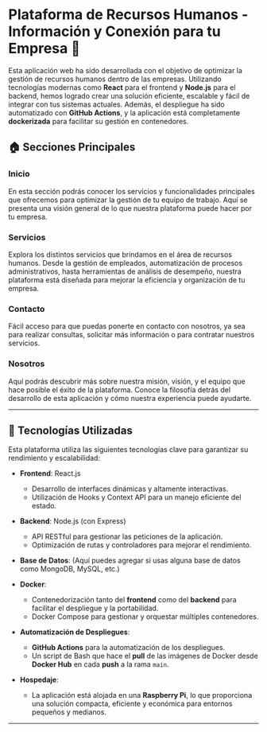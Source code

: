 # Plataforma de Recursos Humanos - Información y Conexión para tu Empresa 💼

Esta aplicación web ha sido desarrollada con el objetivo de optimizar la gestión de recursos humanos dentro de las empresas. Utilizando tecnologías modernas como **React** para el frontend y **Node.js** para el backend, hemos logrado crear una solución eficiente, escalable y fácil de integrar con tus sistemas actuales. Además, el despliegue ha sido automatizado con **GitHub Actions**, y la aplicación está completamente **dockerizada** para facilitar su gestión en contenedores.

## 🏠 Secciones Principales

### **Inicio**
En esta sección podrás conocer los servicios y funcionalidades principales que ofrecemos para optimizar la gestión de tu equipo de trabajo. Aquí se presenta una visión general de lo que nuestra plataforma puede hacer por tu empresa.

### **Servicios**
Explora los distintos servicios que brindamos en el área de recursos humanos. Desde la gestión de empleados, automatización de procesos administrativos, hasta herramientas de análisis de desempeño, nuestra plataforma está diseñada para mejorar la eficiencia y organización de tu empresa.

### **Contacto**
Fácil acceso para que puedas ponerte en contacto con nosotros, ya sea para realizar consultas, solicitar más información o para contratar nuestros servicios.

### **Nosotros**
Aquí podrás descubrir más sobre nuestra misión, visión, y el equipo que hace posible el éxito de la plataforma. Conoce la filosofía detrás del desarrollo de esta aplicación y cómo nuestra experiencia puede ayudarte.

---

## 🔧 Tecnologías Utilizadas

Esta plataforma utiliza las siguientes tecnologías clave para garantizar su rendimiento y escalabilidad:

- **Frontend**: React.js
    - Desarrollo de interfaces dinámicas y altamente interactivas.
    - Utilización de Hooks y Context API para un manejo eficiente del estado.

- **Backend**: Node.js (con Express)
    - API RESTful para gestionar las peticiones de la aplicación.
    - Optimización de rutas y controladores para mejorar el rendimiento.

- **Base de Datos**: (Aquí puedes agregar si usas alguna base de datos como MongoDB, MySQL, etc.)

- **Docker**:
    - Contenedorización tanto del **frontend** como del **backend** para facilitar el despliegue y la portabilidad.
    - Docker Compose para gestionar y orquestar múltiples contenedores.

- **Automatización de Despliegues**:
    - **GitHub Actions** para la automatización de los despliegues.
    - Un script de Bash que hace el **pull** de las imágenes de Docker desde **Docker Hub** en cada **push** a la rama `main`.

- **Hospedaje**:
    - La aplicación está alojada en una **Raspberry Pi**, lo que proporciona una solución compacta, eficiente y económica para entornos pequeños y medianos.

---
